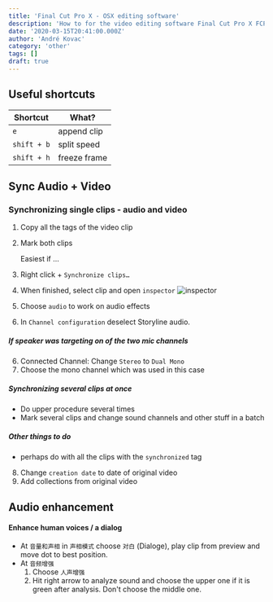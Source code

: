 ```yaml
---
title: 'Final Cut Pro X - OSX editing software'
description: 'How to for the video editing software Final Cut Pro X FCPX'
date: '2020-03-15T20:41:00.000Z'
author: 'André Kovac'
category: 'other'
tags: []
draft: true
---
```


## Useful shortcuts

| Shortcut | What? |
|---|---|
| `e` | append clip |
| `shift + b` | split speed |
| `shift + h` | freeze frame |


## Sync Audio + Video

### Synchronizing single clips - audio and video

1. Copy all the tags of the video clip
1. Mark both clips

	Easiest if ...

2. Right click + `Synchronize clips…`
3. When finished, select clip and open `inspector` ![inspector](./images/inspector.png)
4. Choose `audio` to work on audio effects
5. In `Channel configuration` deselect Storyline audio.

##### If speaker was targeting on of the two mic channels

6. Connected Channel: Change `Stereo` to `Dual Mono`
7. Choose the mono channel which was used in this case

##### Synchronizing several clips at once

* Do upper procedure several times
* Mark several clips and change sound channels and other stuff in a batch

##### Other things to do

- perhaps do with all the clips with the `synchronized` tag

8. Change `creation date` to date of original video
9. Add collections from original video

## Audio enhancement

#### Enhance human voices / a dialog

* At `音量和声相` in `声相模式` choose `对白` (Dialoge), play clip from preview and move dot to best position.
* At `音频增强`
	1. Choose `人声增强`
	2. Hit right arrow to analyze sound and choose the upper one if it is green after analysis. Don't choose the middle one.